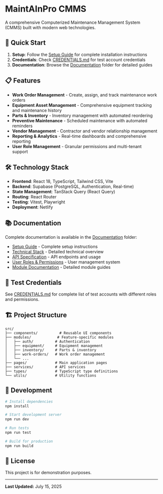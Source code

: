 # MaintAInPro CMMS

A comprehensive Computerized Maintenance Management System (CMMS) built with modern web technologies.

## 🚀 **Quick Start**

1. **Setup**: Follow the [Setup Guide](Documentation/SETUP.md) for complete installation instructions
2. **Credentials**: Check [CREDENTIALS.md](CREDENTIALS.md) for test account credentials
3. **Documentation**: Browse the [Documentation](Documentation/) folder for detailed guides

## 📋 **Features**

- **Work Order Management** - Create, assign, and track maintenance work orders
- **Equipment Asset Management** - Comprehensive equipment tracking and maintenance history
- **Parts & Inventory** - Inventory management with automated reordering
- **Preventive Maintenance** - Scheduled maintenance with automated reminders
- **Vendor Management** - Contractor and vendor relationship management
- **Reporting & Analytics** - Real-time dashboards and comprehensive reporting
- **User Role Management** - Granular permissions and multi-tenant support

## 🛠️ **Technology Stack**

- **Frontend**: React 18, TypeScript, Tailwind CSS, Vite
- **Backend**: Supabase (PostgreSQL, Authentication, Real-time)
- **State Management**: TanStack Query (React Query)
- **Routing**: React Router
- **Testing**: Vitest, Playwright
- **Deployment**: Netlify

## 📚 **Documentation**

Complete documentation is available in the [Documentation](Documentation/) folder:

- [Setup Guide](Documentation/SETUP.md) - Complete setup instructions
- [Technical Stack](Documentation/TechnicalStack.md) - Detailed technical overview
- [API Specification](Documentation/APISpecification.md) - API endpoints and usage
- [User Roles & Permissions](Documentation/UserRolesPermissions.md) - User management system
- [Module Documentation](Documentation/) - Detailed module guides

## 🔐 **Test Credentials**

See [CREDENTIALS.md](CREDENTIALS.md) for complete list of test accounts with different roles and permissions.

## 🏗️ **Project Structure**

```
src/
├── components/          # Reusable UI components
├── modules/            # Feature-specific modules
│   ├── auth/          # Authentication
│   ├── equipment/     # Equipment management
│   ├── inventory/     # Parts & inventory
│   ├── work-orders/   # Work order management
│   └── ...
├── pages/             # Main application pages
├── services/          # API services
├── types/             # TypeScript type definitions
└── utils/             # Utility functions
```

## 🚀 **Development**

```bash
# Install dependencies
npm install

# Start development server
npm run dev

# Run tests
npm run test

# Build for production
npm run build
```

## 📝 **License**

This project is for demonstration purposes.

---

**Last Updated:** July 15, 2025
